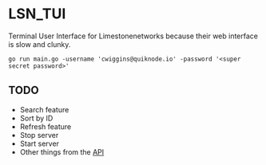 # LSN_TUI
Terminal User Interface for Limestonenetworks because their web interface is slow and clunky.

```
go run main.go -username 'cwiggins@quiknode.io' -password '<super secret password>'
```

## TODO
* Search feature
* Sort by ID
* Refresh feature
* Stop server
* Start server
* Other things from the [API](https://api.dallas-idc.com/v1/documentation)
